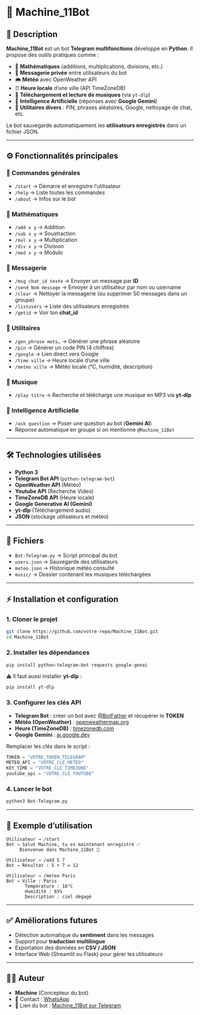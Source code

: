 # 🤖 Machine_11Bot

## 📌 Description

**Machine_11Bot** est un bot **Telegram multifonctions** développé en **Python**.
Il propose des outils pratiques comme :

* 🧮 **Mathématiques** (additions, multiplications, divisions, etc.)
* 💬 **Messagerie privée** entre utilisateurs du bot
* 🌦 **Météo** avec OpenWeather API
* ⏰ **Heure locale** d’une ville (API TimeZoneDB)
* 🎼 **Téléchargement et lecture de musiques** (via `yt-dlp`)
* 🤖 **Intelligence Artificielle** (réponses avec **Google Gemini**)
* 📝 **Utilitaires divers** : PIN, phrases aléatoires, Google, nettoyage de chat, etc.

Le bot sauvegarde automatiquement les **utilisateurs enregistrés** dans un fichier JSON.

---

## ⚙️ Fonctionnalités principales

### 🔹 Commandes générales

* `/start` → Démarre et enregistre l’utilisateur
* `/help` → Liste toutes les commandes
* `/about` → Infos sur le bot

### 🔹 Mathématiques

* `/add x y` → Addition
* `/sub x y` → Soustraction
* `/mul x y` → Multiplication
* `/div x y` → Division
* `/mod x y` → Modulo

### 🔹 Messagerie

* `/msg chat_id texte` → Envoyer un message par **ID**
* `/send Nom message` → Envoyer à un utilisateur par nom ou username
* `/clear` → Nettoyer la messagerie (ou supprimer 50 messages dans un groupe)
* `/listusers` → Liste des utilisateurs enregistrés
* `/getid` → Voir ton **chat_id**

### 🔹 Utilitaires

* `/gen_phrase mots…` → Générer une phrase aléatoire
* `/pin` → Générer un code PIN (4 chiffres)
* `/google` → Lien direct vers Google
* `/time ville` → Heure locale d’une ville
* `/meteo ville` → Météo locale (°C, humidité, description)

### 🔹 Musique

* `/play titre` → Recherche et télécharge une musique en MP3 via **yt-dlp**

### 🔹 Intelligence Artificielle

* `/ask question` → Poser une question au bot (**Gemini AI**)
* Réponse automatique en groupe si on mentionne `@Machine_11Bot`

---

## 🛠️ Technologies utilisées

* **Python 3**
* **Telegram Bot API** (`python-telegram-bot`)
* **OpenWeather API** (Météo)
* **Youtube API** (Recherche Video)
* **TimeZoneDB API** (Heure locale)
* **Google Generative AI (Gemini)**
* **yt-dlp** (Téléchargement audio)
* **JSON** (stockage utilisateurs et météo)

---

## 📂 Fichiers

* `Bot-Telegram.py` → Script principal du bot
* `users.json` → Sauvegarde des utilisateurs
* `meteo.json` → Historique météo consulté
* `music/` → Dossier contenant les musiques téléchargées

---

## ⚡ Installation et configuration

### 1. Cloner le projet

```bash
git clone https://github.com/votre-repo/Machine_11Bot.git
cd Machine_11Bot
```

### 2. Installer les dépendances

```bash
pip install python-telegram-bot requests google-genai
```

⚠️ Il faut aussi installer **yt-dlp** :

```bash
pip install yt-dlp
```

### 3. Configurer les clés API

* **Telegram Bot** : créer un bot avec [@BotFather](https://t.me/BotFather) et récupérer le **TOKEN**
* **Météo (OpenWeather)** : [openweathermap.org](https://openweathermap.org/)
* **Heure (TimeZoneDB)** : [timezonedb.com](https://timezonedb.com/)
* **Google Gemini** : [ai.google.dev](https://ai.google.dev/)

Remplacer les clés dans le script :

```python
TOKEN = "VOTRE_TOKEN_TELEGRAM"
METEO_API = "VOTRE_CLE_METEO"
KEY_TIME = "VOTRE_CLE_TIMEZONE"
youtube_api = "VOTRE_CLE_YOUTUBE"
```

### 4. Lancer le bot

```bash
python3 Bot-Telegram.py
```

---

## 🎯 Exemple d’utilisation

```
Utilisateur → /start
Bot → Salut Machine, tu es maintenant enregistré ✅
     Bienvenue dans Machine_11Bot 🤖

Utilisateur → /add 5 7
Bot → Résultat : 5 + 7 = 12

Utilisateur → /meteo Paris
Bot → Ville : Paris
       Température : 18°C
       Humidité : 65%
       Description : ciel dégagé
```

---

## ✅ Améliorations futures

* Détection automatique du **sentiment** dans les messages
* Support pour **traduction multilingue**
* Exportation des données en **CSV / JSON**
* Interface Web (Streamlit ou Flask) pour gérer les utilisateurs

---

## 👨‍💻 Auteur

* **Machine** (Concepteur du bot)
* 📱 Contact : [WhatsApp](https://wa.me/237620834784)
* 🔗 Lien du bot : [Machine_11Bot sur Telegram](https://t.me/Machine_11bot)
